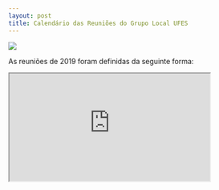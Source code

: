 ```yaml
---
layout: post
title: Calendário das Reuniões do Grupo Local UFES
---
```



<img src="{{ site.baseurl }}/images/shirly_seminar.jpg" class="fit image">

<p>As reuniões de 2019 foram definidas da seguinte forma:</p>



<iframe width="400" height="215" src="https://professor.borges.net.br/index.php/apps/calendar/embed/3RQWLNLiTfF7GHTe"></iframe>
